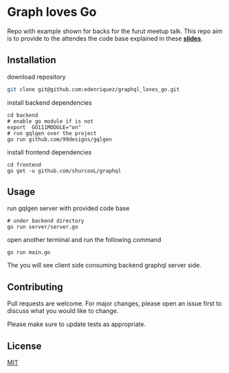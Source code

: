 # Graph loves Go

Repo with example shown for backs for the furut meetup talk.
This repo aim is to provide to the attendes the code base explained in these **[slides](https://docs.google.com/presentation/d/1ssDKywo4ReXP2GP59gc8l88PBFdB51K2jnnkhnyTe_4/edit?usp=sharing)**.

## Installation

download repository 

```bash
git clone git@github.com:edenriquez/graphql_loves_go.git
```

install backend dependencies 

```
cd backend
# enable go module if is not 
export  GO111MODULE="on"
# run gqlgen over the project
go run github.com/99designs/gqlgen
```

install frontend dependencies 

```
cd frontend
go get -u github.com/shurcooL/graphql
```

## Usage

run gqlgen server with provided code base


```
# under backend directory
go run server/server.go
```

open another terminal and run the following command 

```
go run main.go
```

The you will see client side consuming backend graphql server side.

## Contributing
Pull requests are welcome. For major changes, please open an issue first to discuss what you would like to change.

Please make sure to update tests as appropriate.

## License
[MIT](https://choosealicense.com/licenses/mit/)
